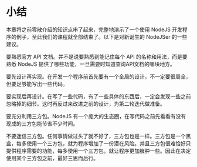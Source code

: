 # 小结

本章将之前零散介绍的知识点串了起来，完整地演示了一个使用 NodeJS 开发程序的例子，至此我们的课程就全部结束了。以下是对新诞生的 NodeJSer 的一些建议。

要熟悉官方 API 文档。并不是说要熟悉到能记住每个 API 的名称和用法，而是要熟悉 NodeJS 提供了哪些功能，一旦需要时知道查询API文档的哪块地方。

要先设计再实现。在开发一个程序前首先要有一个全局的设计，不一定要很周全，但要足够能写出一些代码。

要实现后再设计。在写了一些代码，有了一些具体的东西后，一定会发现一些之前忽略掉的细节。这时再反过来改进之前的设计，为第二轮迭代做准备。

要充分利用三方包。NodeJS 有一个庞大的生态圈，在写代码之前先看看有没有现成的三方包能节省不少时间。

不要迷信三方包。任何事情做过头了就不好了，三方包也是一样。三方包是一个黑盒，每多使用一个三方包，就为程序增加了一份潜在风险。并且三方包很难恰好只提供程序需要的功能，每多使用一个三方包，就让程序更加臃肿一些。因此在决定使用某个三方包之前，最好三思而后行。